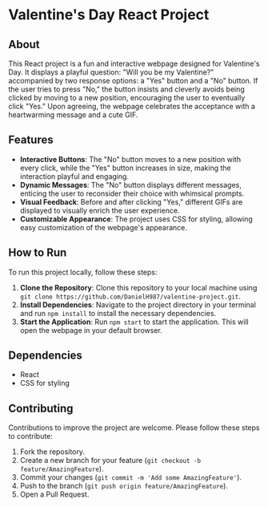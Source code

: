 # Valentine's Day React Project

## About

This React project is a fun and interactive webpage designed for Valentine's Day. It displays a playful question: "Will you be my Valentine?" accompanied by two response options: a "Yes" button and a "No" button. If the user tries to press "No," the button insists and cleverly avoids being clicked by moving to a new position, encouraging the user to eventually click "Yes." Upon agreeing, the webpage celebrates the acceptance with a heartwarming message and a cute GIF.

## Features

- **Interactive Buttons**: The "No" button moves to a new position with every click, while the "Yes" button increases in size, making the interaction playful and engaging.
- **Dynamic Messages**: The "No" button displays different messages, enticing the user to reconsider their choice with whimsical prompts.
- **Visual Feedback**: Before and after clicking "Yes," different GIFs are displayed to visually enrich the user experience.
- **Customizable Appearance**: The project uses CSS for styling, allowing easy customization of the webpage's appearance.

## How to Run

To run this project locally, follow these steps:

1. **Clone the Repository**: Clone this repository to your local machine using `git clone https://github.com/DanielH987/valentine-project.git`.
2. **Install Dependencies**: Navigate to the project directory in your terminal and run `npm install` to install the necessary dependencies.
3. **Start the Application**: Run `npm start` to start the application. This will open the webpage in your default browser.

## Dependencies

- React
- CSS for styling

## Contributing

Contributions to improve the project are welcome. Please follow these steps to contribute:

1. Fork the repository.
2. Create a new branch for your feature (`git checkout -b feature/AmazingFeature`).
3. Commit your changes (`git commit -m 'Add some AmazingFeature'`).
4. Push to the branch (`git push origin feature/AmazingFeature`).
5. Open a Pull Request.

